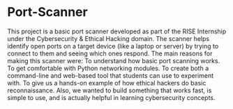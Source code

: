 # Port-Scanner
This project is a basic port scanner developed as part of the RISE Internship under the Cybersecurity &amp; Ethical Hacking domain. The scanner helps identify open ports on a target device (like a laptop or server) by trying to connect to them and seeing which ones respond.
The main reasons for making this scanner were:
To understand how basic port scanning works.
To get comfortable with Python networking modules.
To create both a command-line and web-based tool that students can use to experiment with.
To give us a hands-on example of how ethical hackers do basic reconnaissance.
Also, we wanted to build something that works fast, is simple to use, and is actually helpful in learning
cybersecurity concepts.
